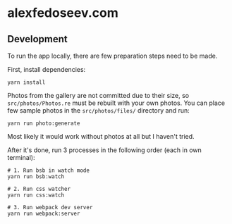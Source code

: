 # alexfedoseev.com

## Development
To run the app locally, there are few preparation steps need to be made.

First, install dependencies:

```shell
yarn install
```

Photos from the gallery are not committed due to their size, so `src/photos/Photos.re` must be rebuilt with your own photos. You can place few sample photos in the `src/photos/files/` directory and run:

```shell
yarn run photo:generate
```

Most likely it would work without photos at all but I haven't tried.

After it's done, run 3 processes in the following order (each in own terminal):

```shell
# 1. Run bsb in watch mode
yarn run bsb:watch

# 2. Run css watcher
yarn run css:watch

# 3. Run webpack dev server
yarn run webpack:server
```
